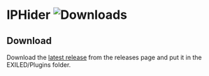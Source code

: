 ﻿# IPHider ![Downloads](https://img.shields.io/github/downloads/LumiFae/IPHider/total)

## Download

Download the [latest release](https://github.com/LumiFae/IPHider/releases/latest) from the releases page and put it in the EXILED/Plugins folder.